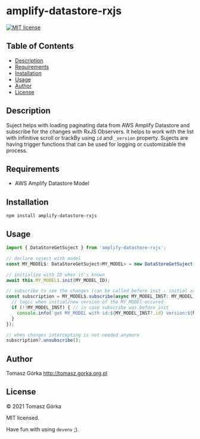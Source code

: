 # amplify-datastore-rxjs

[![MIT license](http://img.shields.io/badge/license-MIT-brightgreen.svg)](http://opensource.org/licenses/MIT) 

## Table of Contents

* [Description](#description)
* [Requirements](#requirements)
* [Installation](#installation)
* [Usage](#usage)
* [Author](#author)
* [License](#license)

## Description

Suject helps with loading paginating data from AWS Amplify Datastore and subscribe for the changes with RxJS Observers.
It helps to work with the list with infinitive scroll or trackBy using `id` and `_version` property.
Sujects are having trigger functions that can be used for logging or customizable the process.

## Requirements

- AWS Amplify Datastore Model 

## Installation

```
npm install amplify-datastore-rxjs
```

## Usage

``` typescript
import { DataStoreGetSuject } from 'amplify-datastore-rxjs';

// declare suject with model
const MY_MODEL$: DataStoreGetSuject<MY_MODEL> = new DataStoreGetSuject(MY_MODEL);

// initialize with ID when it's known
await this.MY_MODEL$.init(MY_MODEL_ID);

// subscribe to see the changes (can be called before init - initial value is null)
const subscription = MY_MODEL$.subscribe(async MY_MODEL_INST: MY_MODEL => {
  // logic when initial/new version of the MY_MODEl occured
  if (!!MY_MODEL_INST) { // in case subscribe was before init
    console.info(`got MY_MODEL with id:${MY_MODEL_INST?.id} version:${MY_MODEL_INST?._version}`);
  }
});

// when changes intercepting is not needed anymore
subscription?.unsubscribe();
```

## Author
Tomasz Górka <http://tomasz.gorka.org.pl>

## License
&copy; 2021 Tomasz Górka

MIT licensed.

Have fun with using `devenv` ;).

